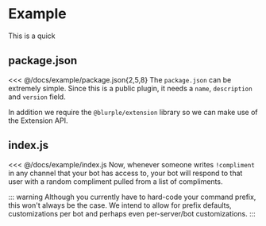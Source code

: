 # Example
This is a quick

## package.json
<<< @/docs/example/package.json{2,5,8}
The `package.json` can be extremely simple. Since this is a public plugin, it needs a `name`, `description` and `version` field. 

In addition we require the `@blurple/extension` library so we can make use of the Extension API.

## index.js
<<< @/docs/example/index.js
Now, whenever someone writes `!compliment` in any channel that your bot has access to, your bot will respond to that user with a random compliment pulled from a list of compliments.

::: warning
Although you currently have to hard-code your command prefix, this won't always be the case. We intend to allow for prefix defaults, customizations per bot and perhaps even per-server/bot customizations.
:::
